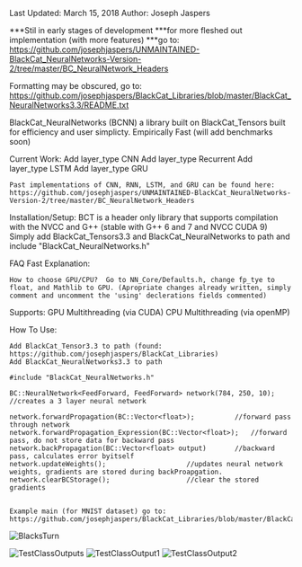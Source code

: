 Last Updated: March 15, 2018
Author: Joseph Jaspers

***Stil in early stages of development
***for more fleshed out implementation (with more features)
***go to: https://github.com/josephjaspers/UNMAINTAINED-BlackCat_NeuralNetworks-Version-2/tree/master/BC_NeuralNetwork_Headers


Formatting may be obscured, go to: 
https://github.com/josephjaspers/BlackCat_Libraries/blob/master/BlackCat_NeuralNetworks3.3/README.txt

BlackCat_NeuralNetworks (BCNN) a library built on BlackCat_Tensors built for efficiency and user simplicty.
Empirically Fast (will add benchmarks soon)


Current Work:
	Add layer_type CNN
	Add layer_type Recurrent
	Add layer_type LSTM
	Add layer_type GRU

	Past implementations of CNN, RNN, LSTM, and GRU can be found here: 
	https://github.com/josephjaspers/UNMAINTAINED-BlackCat_NeuralNetworks-Version-2/tree/master/BC_NeuralNetwork_Headers
	

Installation/Setup:
	BCT is a header only library that supports compilation with the NVCC and G++ (stable with G++ 6 and 7 and NVCC CUDA 9)
	Simply add BlackCat_Tensors3.3 and BlackCat_NeuralNetworks to path and include "BlackCat_NeuralNetworks.h"

FAQ Fast Explanation:

	How to choose GPU/CPU?	Go to NN_Core/Defaults.h, change fp_tye to float, and Mathlib to GPU. (Apropriate changes already written, simply comment and uncomment the 'using' declerations fields commented)

Supports:
	GPU Multithreading (via CUDA)
	CPU Multithreading (via openMP) 

How To Use:

	Add BlackCat_Tensor3.3 to path (found: https://github.com/josephjaspers/BlackCat_Libraries)
	Add BlackCat_NeuralNetworks3.3 to path

	#include "BlackCat_NeuralNetworks.h"
	
	BC::NeuralNetwork<FeedForward, FeedForward> network(784, 250, 10); //creates a 3 layer neural network
	
	network.forwardPropagation(BC::Vector<float>); 			//forward pass through network
	network.forwardPropagation_Expression(BC::Vector<float>); 	//forward pass, do not store data for backward pass
	network.backPropagation(BC::Vector<float> output)		//backward pass, calculates error byitself
	network.updateWeights();					//updates neural network weights, gradients are stored during backProapgation.
	network.clearBCStorage();					//clear the stored gradients


	Example main (for MNIST dataset) go to:
	https://github.com/josephjaspers/BlackCat_Libraries/blob/master/BlackCat_NeuralNetworks3.3/UnitTests/MNIST_test.cpp

![BlacksTurn](https://user-images.githubusercontent.com/20384345/35011918-e1b28360-fad5-11e7-94f3-ffe79572ca1c.png)

![TestClassOutputs](https://user-images.githubusercontent.com/20384345/37546694-62f0f262-2944-11e8-99f4-ff48a92210dc.png  "TestClassOutput1")
![TestClassOutput1](https://user-images.githubusercontent.com/20384345/37546693-62e67ea4-2944-11e8-9c21-a129d2d8d94f.png  "TestClassOutput2")
![TestClassOutput2](https://user-images.githubusercontent.com/20384345/37546693-62e67ea4-2944-11e8-9c21-a129d2d8d94f.png  "TestClassOutput1")
